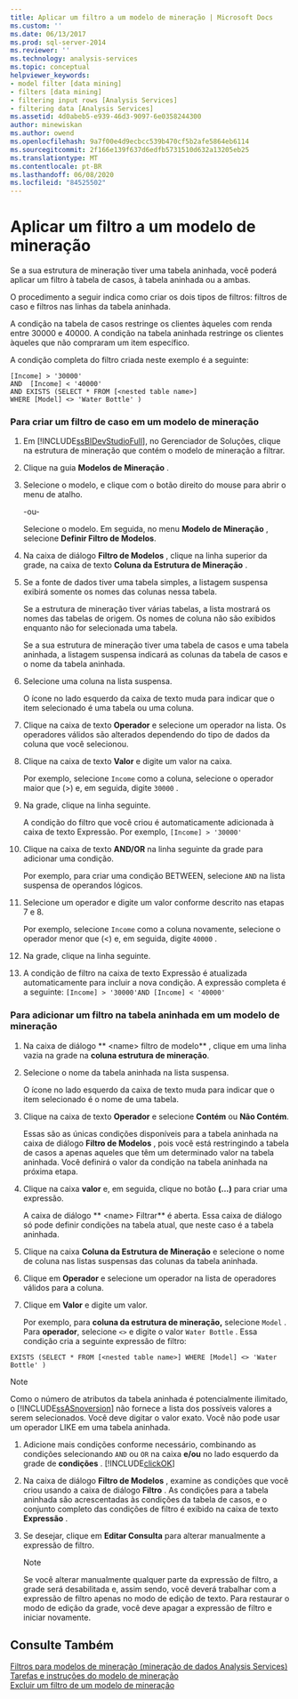 ```yaml
---
title: Aplicar um filtro a um modelo de mineração | Microsoft Docs
ms.custom: ''
ms.date: 06/13/2017
ms.prod: sql-server-2014
ms.reviewer: ''
ms.technology: analysis-services
ms.topic: conceptual
helpviewer_keywords:
- model filter [data mining]
- filters [data mining]
- filtering input rows [Analysis Services]
- filtering data [Analysis Services]
ms.assetid: 4d0abeb5-e939-46d3-9097-6e0358244300
author: minewiskan
ms.author: owend
ms.openlocfilehash: 9a7f00e4d9ecbcc539b470cf5b2afe5864eb6114
ms.sourcegitcommit: 2f166e139f637d6edfb5731510d632a13205eb25
ms.translationtype: MT
ms.contentlocale: pt-BR
ms.lasthandoff: 06/08/2020
ms.locfileid: "84525502"
---
```

# <a name="apply-a-filter-to-a-mining-model"></a>Aplicar um filtro a um modelo de mineração
  Se a sua estrutura de mineração tiver uma tabela aninhada, você poderá aplicar um filtro à tabela de casos, à tabela aninhada ou a ambas.  
  
 O procedimento a seguir indica como criar os dois tipos de filtros: filtros de caso e filtros nas linhas da tabela aninhada.  
  
 A condição na tabela de casos restringe os clientes àqueles com renda entre 30000 e 40000. A condição na tabela aninhada restringe os clientes àqueles que não compraram um item específico.  
  
 A condição completa do filtro criada neste exemplo é a seguinte:  
  
```  
[Income] > '30000'   
AND  [Income] < '40000'   
AND EXISTS (SELECT * FROM [<nested table name>]   
WHERE [Model] <> 'Water Bottle' )   
```  
  
### <a name="to-create-a-case-filter-on-a-mining-model"></a>Para criar um filtro de caso em um modelo de mineração  
  
1.  Em [!INCLUDE[ssBIDevStudioFull](../../includes/ssbidevstudiofull-md.md)], no Gerenciador de Soluções, clique na estrutura de mineração que contém o modelo de mineração a filtrar.  
  
2.  Clique na guia **Modelos de Mineração** .  
  
3.  Selecione o modelo, e clique com o botão direito do mouse para abrir o menu de atalho.  
  
     -ou-  
  
     Selecione o modelo. Em seguida, no menu **Modelo de Mineração** , selecione **Definir Filtro de Modelos**.  
  
4.  Na caixa de diálogo **Filtro de Modelos** , clique na linha superior da grade, na caixa de texto **Coluna da Estrutura de Mineração** .  
  
5.  Se a fonte de dados tiver uma tabela simples, a listagem suspensa exibirá somente os nomes das colunas nessa tabela.  
  
     Se a estrutura de mineração tiver várias tabelas, a lista mostrará os nomes das tabelas de origem. Os nomes de coluna não são exibidos enquanto não for selecionada uma tabela.  
  
     Se a sua estrutura de mineração tiver uma tabela de casos e uma tabela aninhada, a listagem suspensa indicará as colunas da tabela de casos e o nome da tabela aninhada.  
  
6.  Selecione uma coluna na lista suspensa.  
  
     O ícone no lado esquerdo da caixa de texto muda para indicar que o item selecionado é uma tabela ou uma coluna.  
  
7.  Clique na caixa de texto **Operador** e selecione um operador na lista. Os operadores válidos são alterados dependendo do tipo de dados da coluna que você selecionou.  
  
8.  Clique na caixa de texto **Valor** e digite um valor na caixa.  
  
     Por exemplo, selecione `Income` como a coluna, selecione o operador maior que (>) e, em seguida, digite `30000` .  
  
9. Na grade, clique na linha seguinte.  
  
     A condição do filtro que você criou é automaticamente adicionada à caixa de texto Expressão. Por exemplo, `[Income] > '30000'`  
  
10. Clique na caixa de texto **AND/OR** na linha seguinte da grade para adicionar uma condição.  
  
     Por exemplo, para criar uma condição BETWEEN, selecione `AND` na lista suspensa de operandos lógicos.  
  
11. Selecione um operador e digite um valor conforme descrito nas etapas 7 e 8.  
  
     Por exemplo, selecione `Income` como a coluna novamente, selecione o operador menor que (<) e, em seguida, digite `40000` .  
  
12. Na grade, clique na linha seguinte.  
  
13. A condição de filtro na caixa de texto Expressão é atualizada automaticamente para incluir a nova condição. A expressão completa é a seguinte: `[Income] > '30000'AND [Income] < '40000'`  
  
### <a name="to-add-a-filter-on-the-nested-table-in-a-mining-model"></a>Para adicionar um filtro na tabela aninhada em um modelo de mineração  
  
1.  Na caixa de diálogo ** \<name> filtro de modelo** , clique em uma linha vazia na grade na **coluna estrutura de mineração**.  
  
2.  Selecione o nome da tabela aninhada na lista suspensa.  
  
     O ícone no lado esquerdo da caixa de texto muda para indicar que o item selecionado é o nome de uma tabela.  
  
3.  Clique na caixa de texto **Operador** e selecione **Contém** ou **Não Contém**.  
  
     Essas são as únicas condições disponíveis para a tabela aninhada na caixa de diálogo **Filtro de Modelos** , pois você está restringindo a tabela de casos a apenas aqueles que têm um determinado valor na tabela aninhada. Você definirá o valor da condição na tabela aninhada na próxima etapa.  
  
4.  Clique na caixa **valor** e, em seguida, clique no botão **(...)** para criar uma expressão.  
  
     A caixa de diálogo ** \<name> Filtrar** é aberta. Essa caixa de diálogo só pode definir condições na tabela atual, que neste caso é a tabela aninhada.  
  
5.  Clique na caixa **Coluna da Estrutura de Mineração** e selecione o nome de coluna nas listas suspensas das colunas da tabela aninhada.  
  
6.  Clique em **Operador** e selecione um operador na lista de operadores válidos para a coluna.  
  
7.  Clique em **Valor** e digite um valor.  
  
     Por exemplo, para **coluna da estrutura de mineração,** selecione `Model` . Para **operador**, selecione `<>` e digite o valor `Water Bottle` . Essa condição cria a seguinte expressão de filtro:  
  
```  
EXISTS (SELECT * FROM [<nested table name>] WHERE [Model] <> 'Water Bottle' )   
```  
  
> [!NOTE]  
>  Como o número de atributos da tabela aninhada é potencialmente ilimitado, o [!INCLUDE[ssASnoversion](../../includes/ssasnoversion-md.md)] não fornece a lista dos possíveis valores a serem selecionados. Você deve digitar o valor exato. Você não pode usar um operador LIKE em uma tabela aninhada.  
  
1.  Adicione mais condições conforme necessário, combinando as condições selecionando `AND` ou `OR` na caixa **e/ou** no lado esquerdo da grade de **condições** . [!INCLUDE[clickOK](../../includes/clickok-md.md)]  
  
2.  Na caixa de diálogo **Filtro de Modelos** , examine as condições que você criou usando a caixa de diálogo **Filtro** . As condições para a tabela aninhada são acrescentadas às condições da tabela de casos, e o conjunto completo das condições de filtro é exibido na caixa de texto **Expressão** .  
  
3.  Se desejar, clique em **Editar Consulta** para alterar manualmente a expressão de filtro.  
  
    > [!NOTE]  
    >  Se você alterar manualmente qualquer parte da expressão de filtro, a grade será desabilitada e, assim sendo, você deverá trabalhar com a expressão de filtro apenas no modo de edição de texto. Para restaurar o modo de edição da grade, você deve apagar a expressão de filtro e iniciar novamente.  
  
  
## <a name="see-also"></a>Consulte Também  
 [Filtros para modelos de mineração &#40;mineração de dados Analysis Services&#41;](mining-models-analysis-services-data-mining.md)   
 [Tarefas e instruções do modelo de mineração](mining-model-tasks-and-how-tos.md)   
 [Excluir um filtro de um modelo de mineração](delete-a-filter-from-a-mining-model.md)  
  
  
